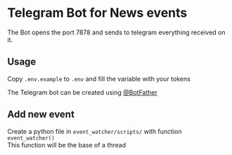 # Telegram Bot for News events

The Bot opens the port 7878 and sends to telegram everything received on it.

## Usage

Copy `.env.example` to `.env` and fill the variable with your tokens

The Telegram bot can be created using [@BotFather](https://t.me/botfather)

## Add new event

Create a python file in `event_watcher/scripts/` with function `event_watcher()`  
This function will be the base of a thread